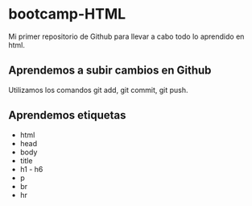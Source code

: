 # bootcamp-HTML

Mi primer repositorio de Github para llevar a cabo todo lo aprendido en html.

## Aprendemos a subir cambios en Github

Utilizamos los comandos git add, git commit, git push.

## Aprendemos etiquetas
- html
- head
- body
- title
- h1 - h6
- p
- br
- hr